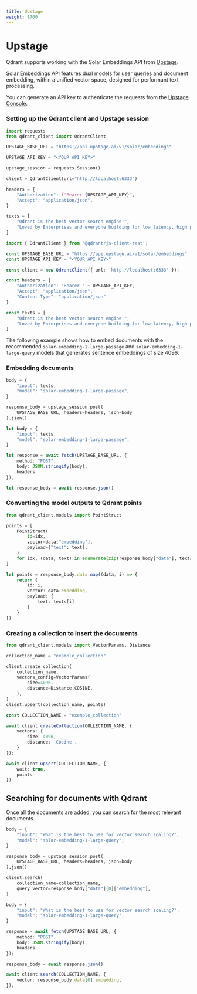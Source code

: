 ```yaml
---
title: Upstage
weight: 1700
---
```


# Upstage

Qdrant supports working with the Solar Embeddings API from [Upstage](https://upstage.ai/).

[Solar Embeddings](https://developers.upstage.ai/docs/apis/embeddings) API features dual models for user queries and document embedding, within a unified vector space, designed for performant text processing.

You can generate an API key to authenticate the requests from the [Upstage Console](<https://console.upstage.ai/api-keys>).

### Setting up the Qdrant client and Upstage session

```python
import requests
from qdrant_client import QdrantClient

UPSTAGE_BASE_URL = "https://api.upstage.ai/v1/solar/embeddings"

UPSTAGE_API_KEY = "<YOUR_API_KEY>"

upstage_session = requests.Session()

client = QdrantClient(url="http://localhost:6333")

headers = {
    "Authorization": f"Bearer {UPSTAGE_API_KEY}",
    "Accept": "application/json",
}

texts = [
    "Qdrant is the best vector search engine!",
    "Loved by Enterprises and everyone building for low latency, high performance, and scale.",
]
```

```typescript
import { QdrantClient } from '@qdrant/js-client-rest';

const UPSTAGE_BASE_URL = "https://api.upstage.ai/v1/solar/embeddings"
const UPSTAGE_API_KEY = "<YOUR_API_KEY>"

const client = new QdrantClient({ url: 'http://localhost:6333' });

const headers = {
    "Authorization": "Bearer " + UPSTAGE_API_KEY,
    "Accept": "application/json",
    "Content-Type": "application/json"
}

const texts = [
    "Qdrant is the best vector search engine!",
    "Loved by Enterprises and everyone building for low latency, high performance, and scale.",
]
```

The following example shows how to embed documents with the recommended `solar-embedding-1-large-passage` and `solar-embedding-1-large-query` models that generates sentence embeddings of size 4096.

### Embedding documents

```python
body = {
    "input": texts,
    "model": "solar-embedding-1-large-passage",
}

response_body = upstage_session.post(
    UPSTAGE_BASE_URL, headers=headers, json=body
).json()
```

```typescript
let body = {
    "input": texts,
    "model": "solar-embedding-1-large-passage",
}

let response = await fetch(UPSTAGE_BASE_URL, {
    method: "POST",
    body: JSON.stringify(body),
    headers
});

let response_body = await response.json()
```

### Converting the model outputs to Qdrant points

```python
from qdrant_client.models import PointStruct

points = [
    PointStruct(
        id=idx,
        vector=data["embedding"],
        payload={"text": text},
    )
    for idx, (data, text) in enumerate(zip(response_body["data"], texts))
]
```

```typescript
let points = response_body.data.map((data, i) => {
    return {
        id: i,
        vector: data.embedding,
        payload: {
            text: texts[i]
        }
    }
})
```

### Creating a collection to insert the documents

```python
from qdrant_client.models import VectorParams, Distance

collection_name = "example_collection"

client.create_collection(
    collection_name,
    vectors_config=VectorParams(
        size=4096,
        distance=Distance.COSINE,
    ),
)
client.upsert(collection_name, points)
```

```typescript
const COLLECTION_NAME = "example_collection"

await client.createCollection(COLLECTION_NAME, {
    vectors: {
        size: 4096,
        distance: 'Cosine',
    }
});

await client.upsert(COLLECTION_NAME, {
    wait: true,
    points
})
```

## Searching for documents with Qdrant

Once all the documents are added, you can search for the most relevant documents.

```python
body = {
    "input": "What is the best to use for vector search scaling?",
    "model": "solar-embedding-1-large-query",
}

response_body = upstage_session.post(
    UPSTAGE_BASE_URL, headers=headers, json=body
).json()

client.search(
    collection_name=collection_name,
    query_vector=response_body["data"][0]["embedding"],
)
```

```typescript
body = {
    "input": "What is the best to use for vector search scaling?",
    "model": "solar-embedding-1-large-query",
}

response = await fetch(UPSTAGE_BASE_URL, {
    method: "POST",
    body: JSON.stringify(body),
    headers
});

response_body = await response.json()

await client.search(COLLECTION_NAME, {
    vector: response_body.data[0].embedding,
});
```
